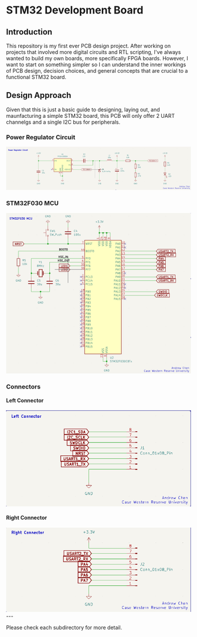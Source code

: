 # STM32 Development Board

## Introduction
This repository is my first ever PCB design project. After working on projects that involved more digital circuits and RTL scripting, I've always wanted to build my own boards, more specifically FPGA boards. However, I want to start on something simpler so I can understand the inner workings of PCB design, decision choices, and general concepts that are crucial to a functional STM32 board.

## Design Approach
Given that this is just a basic guide to designing, laying out, and maunfacturing a simple STM32 board, this PCB will only offer 2 UART channelgs and a single I2C bus for peripherals. 

### Power Regulator Circuit
<img width="800px" src="./Images/PowerRegulatorSchematic.png" />

### STM32F030 MCU
<img width="600px" src="./Images/STM32MCUSchematic.png" />

### Connectors

#### Left Connector
<img width="600px" src="./Images/LeftConnectorSchematic.png" />

#### Right Connector
<img width="600px" src="./Images/RightConnectorSchematic.png" />
---

Please check each subdirectory for more detail.
